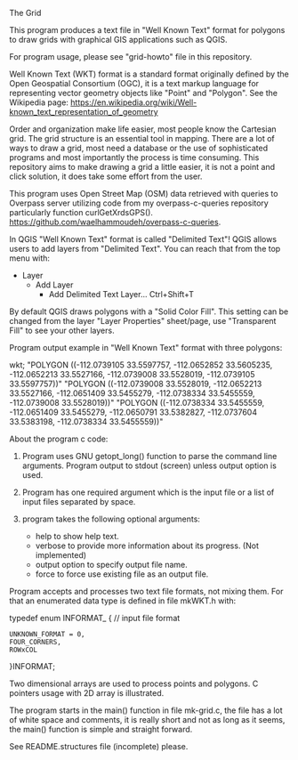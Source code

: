 The Grid

This program produces a text file in "Well Known Text" format for polygons to
draw grids with graphical GIS applications such as QGIS.

For program usage, please see "grid-howto" file in this repository.

Well Known Text (WKT) format is a standard format originally defined by the Open
Geospatial Consortium (OGC), it is a text markup language for representing vector
geometry objects like "Point" and "Polygon". See the Wikipedia page:
https://en.wikipedia.org/wiki/Well-known_text_representation_of_geometry

Order and organization make life easier, most people know the Cartesian grid.
The grid structure is an essential tool in mapping. There are a lot of ways to
draw a grid, most need a database or the use of sophisticated programs and most
importantly the process is time consuming. This repository aims to make drawing
a grid a little easier, it is not a point and click solution, it does take some
effort from the user. 

This program uses Open Street Map (OSM) data retrieved with queries to Overpass
server utilizing code from my overpass-c-queries repository particularly function
curlGetXrdsGPS(). https://github.com/waelhammoudeh/overpass-c-queries.

In QGIS "Well Known Text" format is called "Delimited Text"! QGIS allows users
to add layers from "Delimited Text". You can reach that from the top menu with:

 * Layer
    * Add Layer
       * Add Delimited Text Layer... Ctrl+Shift+T
       
By default QGIS draws polygons with a "Solid Color Fill". This setting can be
changed from the layer "Layer Properties" sheet/page, use "Transparent Fill" to
see your other layers.

Program output example in "Well Known Text" format with three polygons:

wkt;
"POLYGON ((-112.0739105 33.5597757, -112.0652852 33.5605235, -112.0652213 33.5527166, -112.0739008 33.5528019, -112.0739105 33.5597757))"
"POLYGON ((-112.0739008 33.5528019, -112.0652213 33.5527166, -112.0651409 33.5455279, -112.0738334 33.5455559, -112.0739008 33.5528019))"
"POLYGON ((-112.0738334 33.5455559, -112.0651409 33.5455279, -112.0650791 33.5382827, -112.0737604 33.5383198, -112.0738334 33.5455559))"

About the program c code:

1) Program uses GNU getopt_long() function to parse the command line arguments.
   Program output to stdout (screen) unless output option is used.
   
2) Program has one required argument which is the input file or a list of input
files separated by space.

3) program takes the following optional arguments:
    - help to show help text.
    - verbose to provide more information about its progress. (Not implemented)
    - output option to specify output file name.
    - force to force use existing file as an output file.
    
Program accepts and processes two text file formats, not mixing them. For that
an enumerated data type is defined in file mkWKT.h with:

typedef enum INFORMAT_ { // input file format

    UNKNOWN_FORMAT = 0,
    FOUR_CORNERS,
    ROWxCOL

}INFORMAT;

Two dimensional arrays are used to process points and polygons. C pointers usage
with 2D array is illustrated.

The program starts in the main() function in file mk-grid.c, the file has a lot
of white space and comments, it is really short and not as long as it seems, the 
main() function is simple and straight forward.

See README.structures file (incomplete) please.

